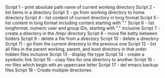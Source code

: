 Script 1 - print absolute path name of current working directory
Script 2 - list items in a directory
Script 3 - go from working directory to home directory
Script 4 - list content of current directory in long format
Script 5 - list content in long format including content starting with "."
Script 6 - list longformat, numeric user and group IDs, starting with "." inclusive
Script 7 - create a directory in the /tmp/ directory
Script 8 - move file betty between folders
Script 9 - delete a file from a directory
Script 10 - delete a directory
Script 11 - go from the current directory to the previous one
Script 12 - list all files in the parent working, parent, and boot directory in that order. hidden files inclusive 
Script 13 - display file type
Script 14 - create a symbolic link
Script 15 - copy files for one directory to another
Script 16 - mv files which begin wth an uppercase letter
Script 17 - del emacs backup files
Script 18 - Create multiple directories
